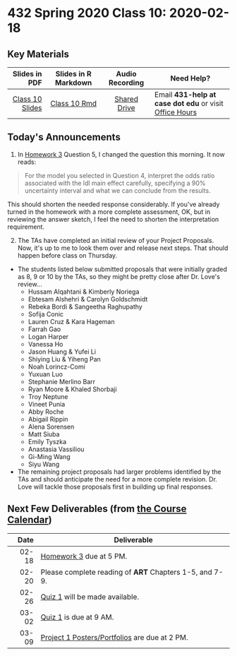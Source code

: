 # 432 Spring 2020 Class 10: 2020-02-18

## Key Materials

Slides in PDF | Slides in R Markdown | Audio Recording | Need Help?
------------: | :------------------: | :--------------: | ---------------------------
[Class 10 Slides](https://github.com/THOMASELOVE/2020-432/blob/master/classes/class10/432_2020_slides10.pdf) | [Class 10 Rmd](https://github.com/THOMASELOVE/2020-432/blob/master/classes/class10/432_2020_slides10.Rmd) | [Shared Drive](http://bit.ly/432-2020-audio) | Email **431-help at case dot edu** or visit [Office Hours](https://github.com/THOMASELOVE/2020-432/blob/master/calendar.md#tas-and-office-hours)

## Today's Announcements

1. In [Homework 3](https://github.com/THOMASELOVE/2020-432/tree/master/homework/hw03) Question 5, I changed the question this morning. It now reads: 

> For the model you selected in Question 4, interpret the odds ratio associated with the ldl main effect carefully, specifying a 90% uncertainty interval and what we can conclude from the results. 

This should shorten the needed response considerably. If you've already turned in the homework with a more complete assessment, OK, but in reviewing the answer sketch, I feel the need to shorten the interpretation requirement.

2. The TAs have completed an initial review of your Project Proposals. Now, it's up to me to look them over and release next steps. That should happen before class on Thursday.

- The students listed below submitted proposals that were initially graded as 8, 9 or 10 by the TAs, so they might be pretty close after Dr. Love's review...
    - Hussam Alqahtani & Kimberly Noriega
    - Ebtesam Alshehri & Carolyn Goldschmidt
    - Rebeka Bordi & Sangeetha Raghupathy
    - Sofija Conic
    - Lauren Cruz & Kara Hageman
    - Farrah Gao
    - Logan Harper
    - Vanessa Ho
    - Jason Huang & Yufei Li
    - Shiying Liu & Yiheng Pan
    - Noah Lorincz-Comi
    - Yuxuan Luo
    - Stephanie Merlino Barr
    - Ryan Moore & Khaled Shorbaji
    - Troy Neptune
    - Vineet Punia
    - Abby Roche
    - Abigail Rippin
    - Alena Sorensen
    - Matt Siuba
    - Emily Tyszka
    - Anastasia Vassiliou
    - Gi-Ming Wang
    - Siyu Wang
- The remaining project proposals had larger problems identified by the TAs and should anticipate the need for a more complete revision. Dr. Love will tackle those proposals first in building up final responses.


## Next Few Deliverables (from [the Course Calendar](https://github.com/THOMASELOVE/2020-432/blob/master/calendar.md))

Date | Deliverable
----: | ---------------------------------------------------------------
02-18 | [Homework 3](https://github.com/THOMASELOVE/2020-432/tree/master/homework/hw03) due at 5 PM.
02-20 | Please complete reading of **ART** Chapters 1-5, and 7-9.
02-26 | [Quiz 1](https://github.com/THOMASELOVE/2020-432/tree/master/quizzes) will be made available.
03-02 | [Quiz 1](https://github.com/THOMASELOVE/2020-432/tree/master/quizzes) is due at 9 AM.
03-09 | [Project 1 Posters/Portfolios](https://github.com/THOMASELOVE/2020-432/tree/master/projects/project1) are due at 2 PM.
